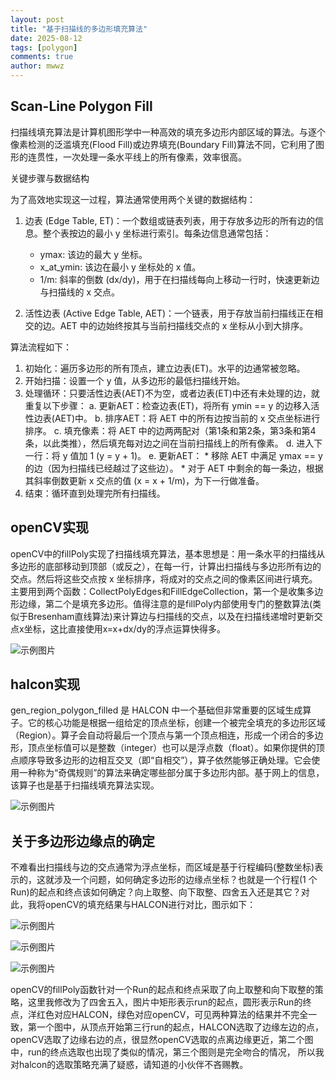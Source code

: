 ```yaml
---
layout: post
title: "基于扫描线的多边形填充算法"
date: 2025-08-12
tags: [polygon]
comments: true
author: mwwz
---
```


## Scan-Line Polygon Fill

扫描线填充算法是计算机图形学中一种高效的填充多边形内部区域的算法。与逐个像素检测的泛滥填充(Flood Fill)或边界填充(Boundary Fill)算法不同，它利用了图形的连贯性，一次处理一条水平线上的所有像素，效率很高。

 关键步骤与数据结构

  为了高效地实现这一过程，算法通常使用两个关键的数据结构：

   1. 边表 (Edge Table, ET)：一个数组或链表列表，用于存放多边形的所有边的信息。整个表按边的最小 y 坐标进行索引。每条边信息通常包括：
       * ymax: 该边的最大 y 坐标。
       * x_at_ymin: 该边在最小 y 坐标处的 x 值。
       * 1/m: 斜率的倒数 (dx/dy)，用于在扫描线每向上移动一行时，快速更新边与扫描线的 x 交点。

   2. 活性边表 (Active Edge Table, AET)：一个链表，用于存放当前扫描线正在相交的边。AET 中的边始终按其与当前扫描线交点的 x 坐标从小到大排序。

  算法流程如下：

   1. 初始化：遍历多边形的所有顶点，建立边表(ET)。水平的边通常被忽略。
   2. 开始扫描：设置一个 y 值，从多边形的最低扫描线开始。
   3. 处理循环：只要活性边表(AET)不为空，或者边表(ET)中还有未处理的边，就重复以下步骤：
      a. 更新AET：检查边表(ET)，将所有 ymin == y 的边移入活性边表(AET)中。
      b. 排序AET：将 AET 中的所有边按当前的 x 交点坐标进行排序。
      c. 填充像素：将 AET 中的边两两配对（第1条和第2条，第3条和第4条，以此类推），然后填充每对边之间在当前扫描线上的所有像素。
      d. 进入下一行：将 y 值加 1 (y = y + 1)。
      e. 更新AET：
           * 移除 AET 中满足 ymax == y 的边（因为扫描线已经越过了这些边）。
           * 对于 AET 中剩余的每一条边，根据其斜率倒数更新 x 交点的值 (x = x + 1/m)，为下一行做准备。
   4. 结束：循环直到处理完所有扫描线。

## openCV实现

openCV中的fillPoly实现了扫描线填充算法，基本思想是：用一条水平的扫描线从多边形的底部移动到顶部（或反之），在每一行，计算出扫描线与多边形所有边的交点。然后将这些交点按 x 坐标排序，将成对的交点之间的像素区间进行填充。主要用到两个函数：CollectPolyEdges和FillEdgeCollection，第一个是收集多边形边缘，第二个是填充多边形。值得注意的是fillPoly内部使用专门的整数算法(类似于Bresenham直线算法)来计算边与扫描线的交点，以及在扫描线递增时更新交点x坐标，这比直接使用x=x+dx/dy的浮点运算快得多。

![示例图片](/images/polygon_fill_0.png)

## halcon实现

gen_region_polygon_filled 是 HALCON 中一个基础但非常重要的区域生成算子。它的核心功能是根据一组给定的顶点坐标，创建一个被完全填充的多边形区域（Region）。算子会自动将最后一个顶点与第一个顶点相连，形成一个闭合的多边形，顶点坐标值可以是整数（integer）也可以是浮点数（float）。如果你提供的顶点顺序导致多边形的边相互交叉（即“自相交”），算子依然能够正确处理。它会使用一种称为“奇偶规则”的算法来确定哪些部分属于多边形内部。基于网上的信息，该算子也是基于扫描线填充算法实现。

![示例图片](/images/polygon_fill_1.png)

## 关于多边形边缘点的确定

不难看出扫描线与边的交点通常为浮点坐标，而区域是基于行程编码(整数坐标)表示的，这就涉及一个问题，如何确定多边形的边缘点坐标？也就是一个行程(1 个Run)的起点和终点该如何确定？向上取整、向下取整、四舍五入还是其它？对此，我将openCV的填充结果与HALCON进行对比，图示如下：

![示例图片](/images/polygon_fill_2.png)

![示例图片](/images/polygon_fill_3.png)

![示例图片](/images/polygon_fill_4.png)

openCV的fillPoly函数针对一个Run的起点和终点采取了向上取整和向下取整的策略，这里我修改为了四舍五入，图片中矩形表示run的起点，圆形表示Run的终点，洋红色对应HALCON，绿色对应openCV，可见两种算法的结果并不完全一致，第一个图中，从顶点开始第三行run的起点，HALCON选取了边缘左边的点，openCV选取了边缘右边的点，很显然openCV选取的点离边缘更近，第二个图中，run的终点选取也出现了类似的情况，第三个图则是完全吻合的情况，
所以我对halcon的选取策略充满了疑惑，请知道的小伙伴不吝赐教。
